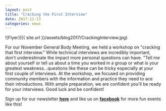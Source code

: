```yaml
---
layout: post
title: "Cracking the First Interview"
date: 2017-11-13
categories: news
---
```


![Flyer]({{ site.url }}/assets/blog2017/CrackingInterview.jpg)

For our November General Body Meeting, we held a workshop on "cracking that first interview." While technical interviews are incredibly important, don't underestimate the impact more personal questions can have. "Tell me about yourself or tell us about a time you worked in a group or what is your greatest weakness...questions like these can be tricky especially at your first couple of interviews. At the workshop, we focused on providing community members with the information and practice they need to ace their introductions. With ample preparation, we are confident you'll be ready for your interviews. Good luck and be confident!

Sign up for our newsletter [**here**][mailinglist] and like us on [**facebook**][facebook] for more fun events like this! 

[mailinglist]: http://columbia.us9.list-manage.com/subscribe?u=4c6a1c710f8ab9cce10272368&id=593b5faa43
[facebook]:https://www.facebook.com/CUWICS

